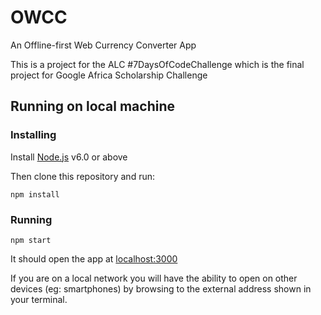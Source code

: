 # OWCC
An Offline-first Web Currency Converter App

This is a project for the ALC #7DaysOfCodeChallenge which is the final project for Google Africa
Scholarship Challenge

## Running on local machine

### Installing

Install [Node.js](https://nodejs.org/en/) v6.0 or above

Then clone this repository and run:

```
npm install
```

### Running
```
npm start
```

It should open the app at [localhost:3000](http://localhost:3000)

If you are on a local network you will have the ability to open on other devices (eg: smartphones)
by browsing to the external address shown in your terminal.

